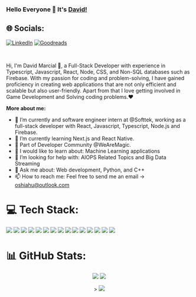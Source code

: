 ### Hello Everyone 👋 It's [David!](https://github.com/josue-quero)

## 🌐 Socials:
[![LinkedIn](https://img.shields.io/badge/LinkedIn-%230077B5.svg?logo=linkedin&logoColor=white)](https://www.linkedin.com/in/david-marcial-1958691b8/)
[![Goodreads](https://img.shields.io/badge/Goodreads-e9e5cd?logo=goodreads&logoColor=75420e)](https://www.goodreads.com/user/show/147939702-david-marcial)

<br />

Hi, I'm David Marcial 🙌, a Full-Stack Developer with experience in Typescript, Javascript, React, Node, CSS, and Non-SQL databases such as Firebase. With my passion for coding and problem-solving, I have gained proficiency in creating web applications that are not only efficient and scalable but also user-friendly. Apart from that I love getting involved in Game Development and Solving coding problems.❤


**More about me:**

- 🔭 I’m currently and software engineer intern at @Softtek, working as a full-stack developer with React, Javascript, Typescript, Node.js and Firebase.
- 🌱 I’m currently learning Next.js and React Native.
- 👯 Part of Developer Community @WeAreMagic.
- 👀 I would like to learn about: Machine Learning applications
- 🤔 I’m looking for help with: AIOPS Related Topics and Big Data Streaming
- 💬 Ask me about: Web development, Python, and C++ 
- 📫 How to reach me: Feel free to send me an email -> oshiahu@outlook.com

# 💻 Tech Stack:

<img src="https://img.shields.io/badge/React.js-087EA4?style=for-the-badge&logo=react&logoColor=white" /> <img src="https://img.shields.io/badge/Typescript-3178C6?style=for-the-badge&logo=typescript&logoColor=white"/> <img src="https://img.shields.io/badge/Node.js-026E00?style=for-the-badge&logo=nodedotjs&logoColor=white" /> <img src="https://img.shields.io/badge/Python-FFE873?style=for-the-badge&logo=python&logoColor=306998" /> <img src="https://img.shields.io/badge/C++-5E97D0?style=for-the-badge&logo=cplusplus&logoColor=white" /> <img src="https://img.shields.io/badge/MySQL-F29111?style=for-the-badge&logo=mysql&logoColor=00758F" /> <img src="https://img.shields.io/badge/firebase-039BE5?style=for-the-badge&logo=firebase&logoColor=FFCA28" /> <img src="https://img.shields.io/badge/Javascript-F0DB4F?style=for-the-badge&logo=javascript&logoColor=323330" /> <img src="https://img.shields.io/badge/Java%20for%20android-000000?style=for-the-badge&logo=android&logoColor=32DE84" /> <img src="https://img.shields.io/badge/NEXT.JS-000?style=for-the-badge&logo=nextdotjs&logoColor=fff" /> <img src="https://img.shields.io/badge/flutter-0553B1?style=for-the-badge&logo=flutter&logoColor=fff" /> <img src="https://img.shields.io/badge/MONGODB-3F3E42?style=for-the-badge&logo=mongodb&logoColor=4DB33D" /> <img src="https://img.shields.io/badge/Vite-3d1663?style=for-the-badge&logo=vite&logoColor=yellow" /> <img src="https://img.shields.io/badge/CSS3-2965f1?style=for-the-badge&logo=css3&logoColor=white" /> <img src="https://img.shields.io/badge/HTML5-f06529?style=for-the-badge&logo=html5&logoColor=white" />

# 📊 GitHub Stats:

<p align="center"><img src="https://github-readme-stats-rust-chi-54.vercel.app/api?username=josue-quero&count_private=true"/>   <img src= "https://github-readme-stats-rust-chi-54.vercel.app/api/top-langs/?username=josue-quero&count_private=true"/></p>
 <p align="center">>
 <img src= "https://github-readme-stats-rust-chi-54.vercel.app/api/cards/profile-details?username=josue-quero&theme=vue&count_private=true"/>
 </p>
